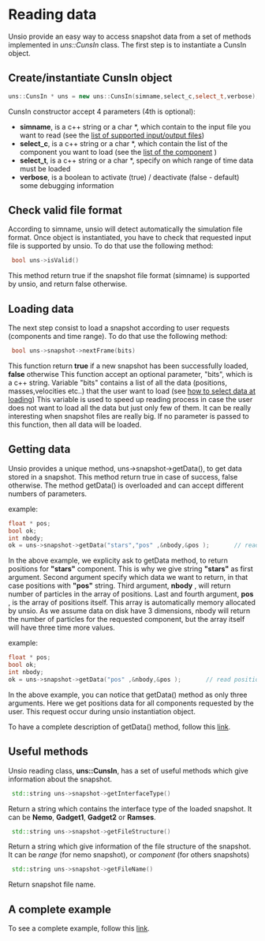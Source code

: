 # Reading data

Unsio provide an easy way to access  snapshot data from a set of methods implemented in *uns::CunsIn* class. The first step is to instantiate a CunsIn object.

## Create/instantiate CunsIn object

```c++
uns::CunsIn * uns = new uns::CunsIn(simname,select_c,select_t,verbose);
```

CunsIn constructor accept 4 parameters (4th is optional):

- **simname**,  is a c++ string or a char *, which contain to the input file you want to read  (see the [list of supported input/output files](../Guide/supported_input_file_format.md))
- **select_c**,   is a c++ string or a char *, which contain the list of the component you want to load (see the [list of the component](../Guide/components_table.md) )
- **select_t**,  is a c++ string or a char *, specify on which range of time data must be loaded
- **verbose**, is a boolean to activate (true) / deactivate (false - default) some debugging information

## Check valid file format

According to simname, unsio will detect automatically the simulation file format. Once object is instantiated, you have to check that requested input file is supported by unsio. To do that use the following method:

```c++
 bool uns->isValid() 
```

This method return true if the snapshot file format (simname) is supported by unsio, and return false otherwise.

## Loading data

The next step consist to load a snapshot according to user requests (components and time range). To do that use the following method:

```c++
 bool uns->snapshot->nextFrame(bits)
```

This function return **true** if a new snapshot has been successfully loaded, **false** otherwise
This function accept an optional parameter, "bits", which is a c++ string. Variable "bits" contains a list of all the data (positions, masses,velocities etc..)  that the user want to load (see [how to select data at loading](../Guide/howto_select_data.md#how-to-select-data-at-loading))
This variable is used to speed up reading process in case the user does not want to load all the data but just only few of them. It can be really interesting when snapshot files are really big. If no parameter is passed to this function, then all data will be loaded.

## Getting data

Unsio provides a unique method, uns->snapshot->getData(),  to get data stored in a snapshot. This method return true in case of success, false otherwise.
The method getData() is overloaded and can accept different numbers of parameters.

example:
```c++
float * pos;
bool ok;
int nbody;
ok = uns->snapshot->getData("stars","pos" ,&nbody,&pos );       // read positions for component stars
```
In the above example, we explicity ask to getData method, to return positions for **"stars"** component. This is why we give string **"stars"** as first argument. Second argument specify which data we want to return, in that case positions with **"pos"** string. Third argument, **nbody** , will return number of particles in the array of positions. Last and fourth argument, **pos** , is the array of positions itself. This array is automatically memory allocated by unsio.
As we assume data on disk have 3 dimensions, nbody will return the number of particles for the requested component, but the array itself will have three time more values.

example:
```c++
float * pos;
bool ok;
int nbody;
ok = uns->snapshot->getData("pos" ,&nbody,&pos );       // read positions for all components selected by user
```
In the above example, you can notice that getData() method as only three arguments. Here we get positions data for all components requested by the user. This request occur during unsio instantiation object.

To have a complete description of getData() method, follow this [link](./get_data_md_cpp.md).

## Useful methods

Unsio reading class,  **uns::CunsIn**, has a set of useful methods which give information about the snapshot.

```c++
 std::string uns->snapshot->getInterfaceType()
```
Return a string which contains the interface type of the loaded snapshot. It can be **Nemo**, **Gadget1**, **Gadget2** or **Ramses**.

```c++
 std::string uns->snapshot->getFileStructure()
```
Return a string which give information of the file structure of the snapshot. It can be *range* (for nemo snapshot), or *component* (for others snapshots)

```c++
 std::string uns->snapshot->getFileName()
```
Return snapshot file name.

## A complete example

To see a complete example, follow this [link](../Examples/cpp_example.md).
